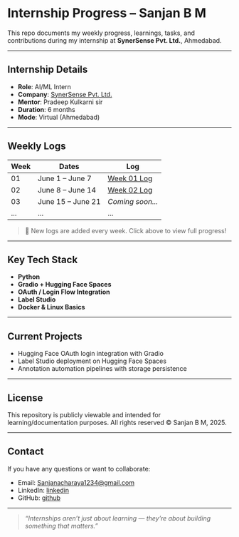 # Internship Progress – Sanjan B M

 This repo documents my weekly progress, learnings, tasks, and contributions during my internship at **SynerSense Pvt. Ltd.**, Ahmedabad.

---

## Internship Details

- **Role**:  AI/ML Intern
- **Company**: [SynerSense Pvt. Ltd.](https://www.synersense.in/)
- **Mentor**: Pradeep Kulkarni sir
- **Duration**: 6 months
- **Mode**: Virtual (Ahmedabad)

---

## Weekly Logs

| Week | Dates | Log |
|------|-------|-----|
| 01   | June 1 – June 7   | [Week 01 Log](logs/week-01.md) |
| 02   | June 8 – June 14  | [Week 02 Log](logs/week-02.md) |
| 03   | June 15 – June 21 | _Coming soon..._ |
| ...  | ...   | ... |

> 📌 New logs are added every week. Click above to view full progress!

---

## Key Tech Stack

- **Python**
- **Gradio + Hugging Face Spaces**
- **OAuth / Login Flow Integration**
- **Label Studio**
- **Docker & Linux Basics**

---

## Current Projects

- Hugging Face OAuth login integration with Gradio
- Label Studio deployment on Hugging Face Spaces
- Annotation automation pipelines with storage persistence

---

## License

This repository is publicly viewable and intended for learning/documentation purposes. All rights reserved © Sanjan B M, 2025.

---

## Contact

If you have any questions or want to collaborate:

- Email: Sanjanacharaya1234@gmail.com
- LinkedIn: [linkedin](https://www.linkedin.com/in/sanjan-bm/)
- GitHub: [github](https://github.com/sanjanb)

---

> _“Internships aren’t just about learning — they’re about building something that matters.”_ 
